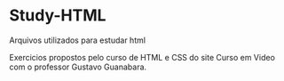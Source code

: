 # Study-HTML
Arquivos utilizados para estudar html

Exercicios propostos pelo curso de HTML e CSS do site Curso em Video com o professor Gustavo Guanabara.
